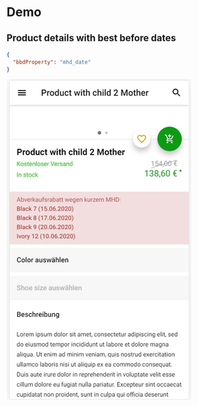 # Demo

## Product details with best before dates

```json
{
  "bbdProperty": "mhd_date"
}
```

![](gmd.jpg)
